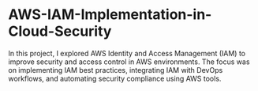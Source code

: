 # AWS-IAM-Implementation-in-Cloud-Security
In this project, I explored AWS Identity and Access Management (IAM) to improve security and access control in AWS environments. The focus was on implementing IAM best practices, integrating IAM with DevOps workflows, and automating security compliance using AWS tools.
